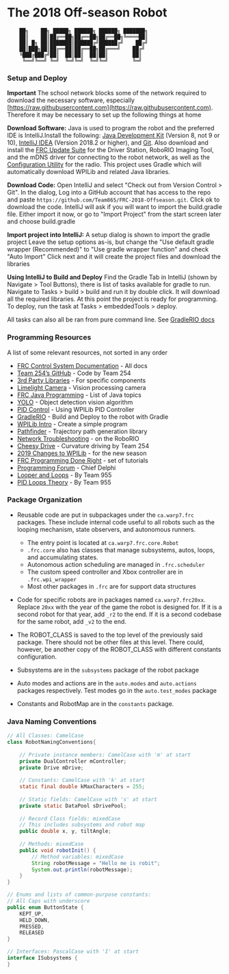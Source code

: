 # The 2018 Off-season Robot 
```text
﻿    ██╗    ██╗ █████╗ ██████╗ ██████╗ ███████╗
    ██║    ██║██╔══██╗██╔══██╗██╔══██╗╚════██║
    ██║ █╗ ██║███████║██████╔╝██████╔╝    ██╔╝
    ██║███╗██║██╔══██║██╔══██╗██╔═══╝    ██╔╝ 
    ╚███╔███╔╝██║  ██║██║  ██║██║        ██║  
     ╚══╝╚══╝ ╚═╝  ╚═╝╚═╝  ╚═╝╚═╝        ╚═╝  
```

### Setup and Deploy
**Important**
The school network blocks some of the network required to download 
the necessary software, especially [https://raw.githubusercontent.com](https://raw.githubusercontent.com).
Therefore it may be necessary to set up the following things at home

**Download Software:**
Java is used to program the robot and the preferred IDE
is IntelliJ.Install the following: [Java Development Kit](http://www.oracle.com/technetwork/java/javase/downloads/) 
(Version 8, not 9 or 10), [IntelliJ IDEA](https://www.jetbrains.com/idea/download/)
(Version 2018.2 or higher), and [Git](https://git-scm.com/download). Also download and install the 
[FRC Update Suite](http://wpilib.screenstepslive.com/s/4485/m/13503/l/599670-installing-the-frc-2017-update-suite-all-languages)
for the Driver Station, RoboRIO Imaging Tool, and the mDNS driver for connecting to the robot network, as well as the 
[Configuration Utility](https://wpilib.screenstepslive.com/s/currentCS/m/getting_started/l/144986-programming-your-radio)
for the radio. This project uses Gradle which will
automatically download WPILib and related Java libraries.

**Download Code:**
Open IntelliJ and select "Check out from Version Control > Git". 
In the dialog, Log into a GitHub account that has access to the repo
and paste `https://github.com/Team865/FRC-2018-Offseason.git`. 
Click ok to download the code. IntelliJ will ask if you will
want to import the build.gradle file. Either import it now,
or go to "Import Project" from the start screen later and
choose build.gradle

**Import project into IntelliJ:**
A setup dialog is shown to import the gradle project
Leave the setup options as-is, but change the 
"Use default gradle wrapper (Recommended)" to 
"Use gradle wrapper function" and check "Auto Import"
Click next and it will create the project files and download
the libraries

**Using IntelliJ to Build and Deploy**
Find the Gradle Tab in IntelliJ (shown by Navigate > Tool Buttons),
there is list of tasks available for gradle to run.
Navigate to Tasks > build > build and run it by double click.
It will download all the required libraries. At this point the
project is ready for programming. To deploy, run the task at 
Tasks > embeddedTools > deploy.

All tasks can also all be ran from pure command
line. See [GradleRIO docs](https://github.com/wpilibsuite/GradleRIO)

### Programming Resources
A list of some relevant resources, not sorted in any order

- [FRC Control System Documentation](https://wpilib.screenstepslive.com/s/4485) - All docs
- [Team 254’s GitHub](https://github.com/Team254) - Code by Team 254
- [3rd Party Libraries](https://wpilib.screenstepslive.com/s/currentCS/m/getting_started/l/682619-3rd-party-libraries) - For specific components
- [Limelight Camera](https://limelightvision.io/) - Vision processing camera
- [FRC Java Programming](https://wpilib.screenstepslive.com/s/currentCS/m/getting_started/l/826278-2018-game-data-details) - List of Java topics
- [YOLO](https://pjreddie.com/darknet/yolo/) - Object detection vision algorithm
- [PID Control](https://wpilib.screenstepslive.com/s/currentCS/m/java/l/599721-operating-the-robot-with-feedback-from-sensors-pid-control) - Using WPILib PID Controller
- [GradleRIO](https://github.com/wpilibsuite/GradleRIO) - Build and Deploy to the robot with Gradle
- [WPILib Intro](https://wpilib.screenstepslive.com/s/currentCS/m/java/l/599696-what-is-wpilib) - Create a simple program
- [Pathfinder](https://github.com/JacisNonsense/Pathfinder) - Trajectory path generation library
- [Network Troubleshooting](https://wpilib.screenstepslive.com/s/currentCS/m/troubleshooting/l/284355-roborio-network-troubleshooting) - on the RoboRIO
- [Cheesy Drive](https://github.com/Team254/FRC-2018-Public/blob/master/src/main/java/com/team254/lib/util/CheesyDriveHelper.java) - Curvature driving by Team 254
- [2019 Changes to WPILib](https://wpilib.screenstepslive.com/s/currentCS/m/79833/l/943086-alpha-test-info) - for the new season
- [FRC Programming Done Right](https://frc-pdr.readthedocs.io/en/latest/) - set of tutorials
- [Programming Forum](https://www.chiefdelphi.com/forums/forumdisplay.php?f=51) - Chief Delphi
- [Looper and Loops](https://github.com/FRC-Team-955/Team955RobotLib/wiki/Looper-and-Loops) - By Team 955
- [PID Loops Theory](https://github.com/FRC-Team-955/Team955RobotLib/wiki/PIDF-Loop) - By Team 955

### Package Organization

- Reusable code are put in subpackages under the ```ca.warp7.frc``` packages. 
These include internal code useful to all robots such as the looping mechanism,
state observers, and autonomous runners. 

  - The entry point is located at ```ca.warp7.frc.core.Robot```
  - ```.frc.core``` also has classes that manage subsystems, autos, loops,
  and accumulating states.
  - Autonomous action scheduling are managed in ```.frc.scheduler```
  - The custom speed controller and Xbox controller are in ```.frc.wpi_wrapper```
  - Most other packages in ```.frc``` are for support data structures

- Code for specific robots are in packages named ```ca.warp7.frc20xx```. 
Replace ```20xx``` with the year of the game the robot is designed for.
If it is a second robot for that year, add ```_r2``` to the end. If it is
a second codebase for the same robot, add ```_v2``` to the end.

- The ROBOT_CLASS is saved to the top level of the previously said 
package. There should not be other files at this level. There could, however,
be another copy of the ROBOT_CLASS with different constants configuration.

- Subsystems are in the ```subsystems``` package of the robot package

- Auto modes and actions are in the ```auto.modes``` and ```auto.actions``` packages respectively.
Test modes go in the ```auto.test_modes``` package

- Constants and RobotMap are in the ```constants``` package.

### Java Naming Conventions

```java
// All Classes: CamelCase
class RobotNamingConventions{ 
	
	// Private instance members: CamelCase with 'm' at start
	private DualController mController;
	private Drive mDrive;
	
	// Constants: CamelCase with 'k' at start
	static final double kMaxCharacters = 255;
	
	// Static fields: CamelCase with 's' at start
	private static DataPool sDrivePool;
	
	// Record Class fields: mixedCase
	// This includes subsystems and robot map
	public double x, y, tiltAngle;
	
	// Methods: mixedCase
	public void robotInit() {
		// Method variables: mixedCase
		String robotMessage = "Hello me is robit";
		System.out.println(robotMessage);
	}
}

// Enums and lists of common-purpose constants:
// All Caps with underscore
public enum ButtonState {
	KEPT_UP,
	HELD_DOWN,
	PRESSED,
	RELEASED
}

// Interfaces: PascalCase with 'I' at start
interface ISubsystems {
}
```